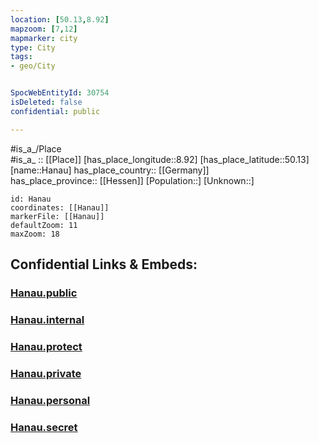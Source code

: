 ```yaml
---
location: [50.13,8.92] 
mapzoom: [7,12] 
mapmarker: city 
type: City
tags:
- geo/City


SpocWebEntityId: 30754
isDeleted: false
confidential: public

---
```

#is_a_/Place  
#is_a_ :: [[Place]] 
[has_place_longitude::8.92] 
[has_place_latitude::50.13] 
[name::Hanau] 
has_place_country:: [[Germany]]  
has_place_province:: [[Hessen]] 
[Population::] 
[Unknown::] 


```leaflet
id: Hanau
coordinates: [[Hanau]] 
markerFile: [[Hanau]] 
defaultZoom: 11 
maxZoom: 18
```


## Confidential Links & Embeds: 

### [Hanau.public](/_public/\Earth\Continent\Europe\Europe~Central\Germany\Germany~West\Hessen\counties~Hessen\Main-Kinzig-Kreis\cities~Main-KinzigHanau.public.md) 

### [Hanau.internal](/_internal/\Earth\Continent\Europe\Europe~Central\Germany\Germany~West\Hessen\counties~Hessen\Main-Kinzig-Kreis\cities~Main-KinzigHanau.internal.md) 

### [Hanau.protect](/_protect/\Earth\Continent\Europe\Europe~Central\Germany\Germany~West\Hessen\counties~Hessen\Main-Kinzig-Kreis\cities~Main-KinzigHanau.protect.md) 

### [Hanau.private](/_private/\Earth\Continent\Europe\Europe~Central\Germany\Germany~West\Hessen\counties~Hessen\Main-Kinzig-Kreis\cities~Main-KinzigHanau.private.md) 

### [Hanau.personal](/_personal/\Earth\Continent\Europe\Europe~Central\Germany\Germany~West\Hessen\counties~Hessen\Main-Kinzig-Kreis\cities~Main-KinzigHanau.personal.md) 

### [Hanau.secret](/_secret/\Earth\Continent\Europe\Europe~Central\Germany\Germany~West\Hessen\counties~Hessen\Main-Kinzig-Kreis\cities~Main-KinzigHanau.secret.md)

